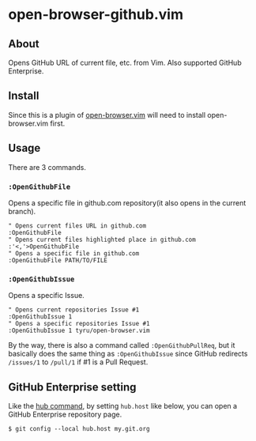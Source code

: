 # open-browser-github.vim

## About

Opens GitHub URL of current file, etc. from Vim.
Also supported GitHub Enterprise.

## Install

Since this is a plugin of [open-browser.vim](https://github.com/tyru/open-browser.vim) will need to install open-browser.vim first.

## Usage

There are 3 commands.

### `:OpenGithubFile`

Opens a specific file in github.com repository(it also opens in the current branch).

```vimL
" Opens current files URL in github.com
:OpenGithubFile
" Opens current files highlighted place in github.com 
:'<,'>OpenGithubFile
" Opens a specific file in github.com
:OpenGithubFile PATH/TO/FILE
```

### `:OpenGithubIssue`

Opens a specific Issue.

```vimL
" Opens current repositories Issue #1
:OpenGithubIssue 1
" Opens a specific repositories Issue #1
:OpenGithubIssue 1 tyru/open-browser.vim
```

By the way, there is also a command called `:OpenGithubPullReq`, but it basically does the same thing as `:OpenGithubIssue` since GitHub redirects `/issues/1` to `/pull/1` if #1 is a Pull Request.

## GitHub Enterprise setting

Like the [hub command](https://github.com/defunkt/hub), by setting `hub.host` like below, you can open a GitHub Enterprise repository page.

`$ git config --local hub.host my.git.org`
